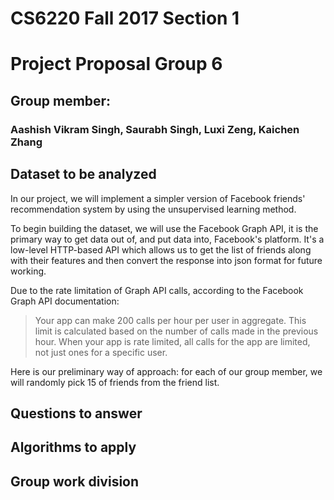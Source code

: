 # CS6220 Fall 2017 Section 1
# Project Proposal Group 6
## Group member: 
### Aashish Vikram Singh, Saurabh Singh, Luxi Zeng, Kaichen Zhang
## Dataset to be analyzed
In our project, we will implement a simpler version of Facebook friends' recommendation system by using the unsupervised learning method. 

To begin building the dataset, we will use the Facebook Graph API, it is the primary way to get data out of, and put data into, Facebook's platform. It's a low-level HTTP-based API which allows us to get the list of friends along with their features and then convert the response into json format for future working. 

Due to the rate limitation of Graph API calls, according to the Facebook Graph API documentation: 
> Your app can make 200 calls per hour per user in aggregate. This limit is calculated based on the number of calls made in the previous hour. When your app is rate limited, all calls for the app are limited, not just ones for a specific user.

Here is our preliminary way of approach: for each of our group member, we will randomly pick 15 of friends from the friend list.
## Questions to answer

## Algorithms to apply

## Group work division
